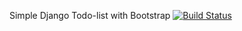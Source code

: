 Simple Django Todo-list with Bootstrap [![Build Status](https://travis-ci.com/Tony380/django-todo-list.svg?branch=main)](https://travis-ci.com/Tony380/django-todo-list)